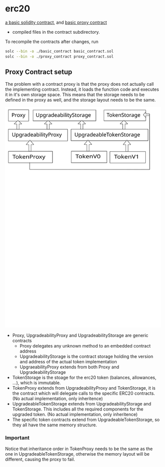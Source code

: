 # erc20

[a basic solidity contract](basic_contract.sol), and [basic proxy contract](proxy_contract.sol)
+ compiled files in the contract subdirectory.

To recompile the contracts after changes, run

```bash
solc --bin -o ./basic_contract basic_contract.sol
solc --bin -o ./proxy_contract proxy_contract.sol
```

## Proxy Contract setup

The problem with a contract proxy is that the proxy does not actually call the implementing contract. Instead,
it loads the function code and executes it in it's own storage space. This means that the storage needs to be
defined in the proxy as well, and the storage layout needs to be the same.

![](erc20_setup.svg)

+ Proxy, UpgradeabilityProxy and UpgradeabilityStorage are generic contracts
  + Proxy delegates any unknown method to an embedded contract address
  + UpgradeabilityStorage is the contract storage holding the version and address of the actual token implementation
  + UpgraeabilityProxy extends from both Proxy and UpgradeabilityStorage
+ TokenStorage is the stoage for the erc20 token (balances, allowances, ...), which is immutable.
+ TokenProxy extends from UpgradeabilityProxy and TokenStorage, it is the contract which will delegate calls to the
  specific ERC20 contracts. (No actual implementation, only inheritence)
+ UpgradeableTokenStorage extends from UpgradeabilityStorage and TokenStorage. This includes all the required components
  for the upgraded token. (No actual implementation, only inheritence)
+ The specific token contracts extend from UpgradeableTokenStorage, so they all have the same memory structure.

### Important

Notice that inheritance order in TokenProxy needs to be the same as the one in UpgradeableTokenStorage, otherwise the memory layout will
be different, causing the proxy to fail.